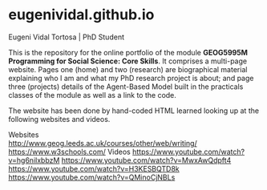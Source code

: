 # eugenividal.github.io
Eugeni Vidal Tortosa | PhD Student

This is the repository for the online portfolio of the module **GEOG5995M Programming for Social Science: Core Skills**. 
It comprises a multi-page website. Pages one (home) and two (research) are biographical material explaining who I am and what my PhD research project is about; and page three (projects) details of the Agent-Based Model built in the practicals classes of the module as well as a link to the code.

The website has been done by hand-coded HTML learned looking up at the following websites and videos.

Websites  
http://www.geog.leeds.ac.uk/courses/other/web/writing/
https://www.w3schools.com/
Videos 
https://www.youtube.com/watch?v=hg6nilxbbzM
https://www.youtube.com/watch?v=MwxAwQdpft4
https://www.youtube.com/watch?v=H3KESBQTD8k
https://www.youtube.com/watch?v=QMinoCjNBLs

